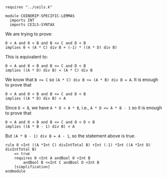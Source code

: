 ```k
requires "../ceils.k"

module COINDRIP-SPECIFIC-LEMMAS
  imports INT
  imports CEILS-SYNTAX

  ```

  We are trying to prove:
  ```
  0 < A and 0 < B and B <= C and D < B
  implies 0 < (A * C) div B + (-1) * ((A * D) div B)
  ```
  This is equivalent to:
  ```
  0 < A and 0 < B and B <= C and D < B
  implies ((A * D) div B) < (A * C) div B
  ```
  We know that `B <= C` so `(A * C) div B <= (A * B) div B = A`.
  It is enough to prove that
  ```
  0 < A and 0 < B and B <= C and D < B
  implies ((A * D) div B) < A
  ```
  Since `D < B`, we have `A * D < A * B`, i.e., `A * D <= A * B - 1` so it is enough to prove that
  ```
  0 < A and 0 < B and B <= C and 0 < D < B
  implies ((A * B - 1) div B) < A
  ```
  But `(A * B - 1) div B = A - 1`, so the statement above is true.

  ```k
  rule 0 <Int ((A *Int C) divIntTotal B) +Int (-1) *Int ((A *Int D) divIntTotal B)
      => true
      requires 0 <Int A andBool 0 <Int B 
          andBool B <=Int C andBool D <Int B
      [simplification]
endmodule
```